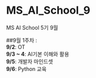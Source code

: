 # MS_AI_School_9
MS AI School 5기 9월

##9월 1주차 : <br>
**9/2**: OT <br>
**9/3 ~ 4**: AI기본 이해와 활용 <br>
**9/5**: 개발자 마인드셋<br>
**9/6**: Python 교육<br>
